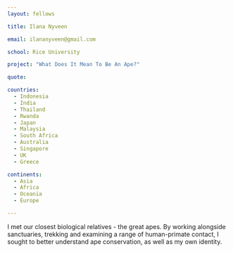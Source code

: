 ```yaml
---
layout: fellows

title: Ilana Nyveen

email: ilananyveen@gmail.com

school: Rice University

project: "What Does It Mean To Be An Ape?"

quote:

countries:
  - Indonesia
  - India
  - Thailand
  - Rwanda
  - Japan
  - Malaysia
  - South Africa
  - Australia
  - Singapore
  - UK
  - Greece

continents:
  - Asia
  - Africa
  - Oceania
  - Europe

---
```


I met our closest biological relatives - the great apes. By working alongside sanctuaries, trekking and examining a range of human-primate contact, I sought to better understand ape conservation, as well as my own identity.